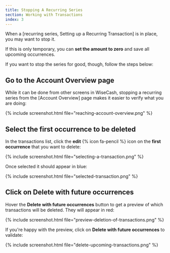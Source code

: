 ```yaml
---
title: Stopping A Recurring Series
section: Working with Transactions
index: 3
---
```


When a [recurring series, Setting up a Recurring Transaction] is in place, you may want to stop it.

If this is only temporary, you can **set the amount to zero** and save all upcoming occurrences.

If you want to stop the series for good, though, follow the steps below:

## Go to the Account Overview page

While it can be done from other screens in WiseCash, stopping a recurring series from the [Account Overview] page makes it easier to verify what you are doing:

{% include screenshot.html file="reaching-account-overview.png" %}

## Select the first occurrence to be deleted

In the transactions list, click the **edit** {% icon fa-pencil %} icon on the **first occurrence** that you want to delete:

{% include screenshot.html file="selecting-a-transaction.png" %}

Once selected it should appear in blue:

{% include screenshot.html file="selected-transaction.png" %}

## Click on Delete with future occurrences

Hover the **Delete with future occurrences** button to get a preview of which transactions will be deleted. They will appear in red:

{% include screenshot.html file="preview-deletion-of-transactions.png" %}

If you're happy with the preview, click on **Delete with future occurrences** to validate:

{% include screenshot.html file="delete-upcoming-transactions.png" %}

